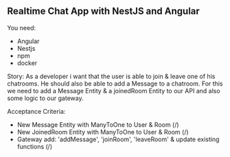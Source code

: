 ## Realtime Chat App with NestJS and Angular

You need:

- Angular
- Nestjs
- npm
- docker

Story:
As a developer i want that the user is able to join & leave one of his chatrooms.
He should also be able to add a Message to a chatroom.
For this we need to add a Message Entity & a joinedRoom Entity to our API and also some logic to our gateway.

Acceptance Criteria:

- New Message Entity with ManyToOne to User & Room (/)
- New JoinedRoom Entity with ManyToOne to User & Room (/)
- Gateway add: 'addMessage', 'joinRoom', 'leaveRoom' & update existing functions (/)
